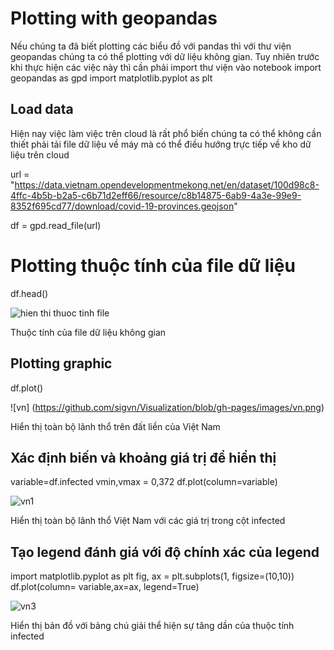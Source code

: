 # Plotting with geopandas
Nếu chúng ta đã biết plotting các biểu đồ với pandas thì với thư viện geopandas chúng ta có thể plotting với dữ liệu không gian. Tuy nhiên trước khi thực hiện các việc này thì cần phải import thư viện vào notebook
import geopandas as gpd
import matplotlib.pyplot as plt
## Load data
Hiện nay việc làm việc trên cloud là rất phổ biến chúng ta có thể không cần thiết phải tải file dữ liệu về máy mà có thể điều hướng trực tiếp về kho dữ liệu trên cloud

url = "https://data.vietnam.opendevelopmentmekong.net/en/dataset/100d98c8-4ffc-4b5b-b2a5-c6b71d2eff66/resource/c8b14875-6ab9-4a3e-99e9-8352f695cd77/download/covid-19-provinces.geojson"

df = gpd.read_file(url)

# Plotting thuộc tính của file dữ liệu

df.head()

![hien thi thuoc tinh file](https://github.com/sigvn/Visualization/blob/gh-pages/images/attribute.png)

Thuộc tính của file dữ liệu không gian

## Plotting graphic

df.plot() 

![vn] (https://github.com/sigvn/Visualization/blob/gh-pages/images/vn.png)

Hiển thị toàn bộ lãnh thổ trên đất liền của Việt Nam
## Xác định biến và khoảng giá trị để hiển thị

variable=df.infected
vmin,vmax = 0,372
df.plot(column=variable)

![vn1](https://github.com/sigvn/Visualization/blob/gh-pages/images/vn1.png)

Hiển thị toàn bộ lãnh thổ Việt Nam với các giá trị  trong cột infected

## Tạo legend đánh giá với độ chính xác của legend

import matplotlib.pyplot as plt
fig, ax = plt.subplots(1, figsize=(10,10))
df.plot(column= variable,ax=ax, legend=True)

![vn3](https://github.com/sigvn/Visualization/blob/gh-pages/images/vn3.png)

Hiển thị bản đồ với bảng chú giải thể hiện sự tăng dần của thuộc tính infected
